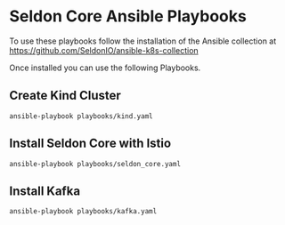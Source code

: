 # Seldon Core Ansible Playbooks

To use these playbooks follow the installation of the Ansible collection at https://github.com/SeldonIO/ansible-k8s-collection

Once installed you can use the following Playbooks.

## Create Kind Cluster

```
ansible-playbook playbooks/kind.yaml
```


## Install Seldon Core with Istio

```
ansible-playbook playbooks/seldon_core.yaml
```


## Install Kafka

```
ansible-playbook playbooks/kafka.yaml
```

